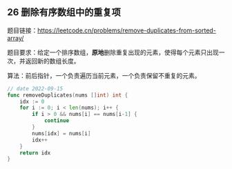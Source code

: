 ## 26 删除有序数组中的重复项

题目链接：https://leetcode.cn/problems/remove-duplicates-from-sorted-array/

题目要求：给定一个排序数组，**原地**删除重复出现的元素，使得每个元素只出现一次，并返回新的数组长度。

算法：前后指针，一个负责遍历当前元素，一个负责保留不重复的元素。

```go
// date 2022-09-15
func removeDuplicates(nums []int) int {
    idx := 0
    for i := 0; i < len(nums); i++ {
        if i > 0 && nums[i] == nums[i-1] {
            continue
        }
        nums[idx] = nums[i]
        idx++
    }
    return idx
}
```



